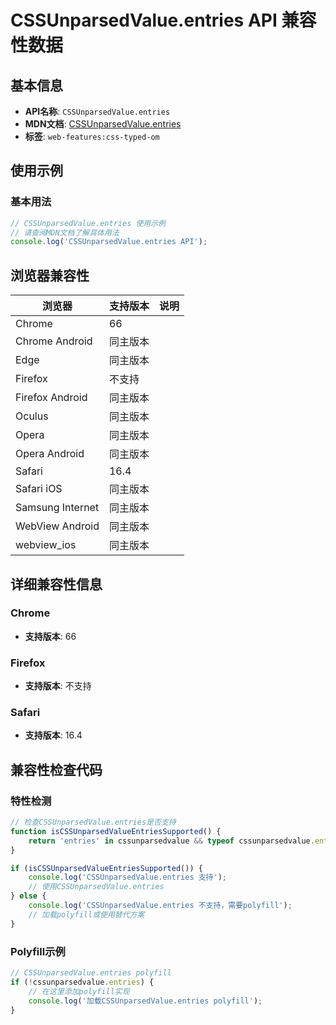 # CSSUnparsedValue.entries API 兼容性数据

## 基本信息

- **API名称**: `CSSUnparsedValue.entries`
- **MDN文档**: [CSSUnparsedValue.entries](https://developer.mozilla.org/docs/Web/API/CSSUnparsedValue/entries)
- **标签**: `web-features:css-typed-om`

## 使用示例

### 基本用法

```javascript
// CSSUnparsedValue.entries 使用示例
// 请查阅MDN文档了解具体用法
console.log('CSSUnparsedValue.entries API');
```

## 浏览器兼容性

| 浏览器 | 支持版本 | 说明 |
|--------|----------|------|
| Chrome | 66 |  |
| Chrome Android | 同主版本 |  |
| Edge | 同主版本 |  |
| Firefox | 不支持 |  |
| Firefox Android | 同主版本 |  |
| Oculus | 同主版本 |  |
| Opera | 同主版本 |  |
| Opera Android | 同主版本 |  |
| Safari | 16.4 |  |
| Safari iOS | 同主版本 |  |
| Samsung Internet | 同主版本 |  |
| WebView Android | 同主版本 |  |
| webview_ios | 同主版本 |  |

## 详细兼容性信息

### Chrome

- **支持版本**: 66

### Firefox

- **支持版本**: 不支持

### Safari

- **支持版本**: 16.4

## 兼容性检查代码

### 特性检测

```javascript
// 检查CSSUnparsedValue.entries是否支持
function isCSSUnparsedValueEntriesSupported() {
    return 'entries' in cssunparsedvalue && typeof cssunparsedvalue.entries === 'function';
}

if (isCSSUnparsedValueEntriesSupported()) {
    console.log('CSSUnparsedValue.entries 支持');
    // 使用CSSUnparsedValue.entries
} else {
    console.log('CSSUnparsedValue.entries 不支持，需要polyfill');
    // 加载polyfill或使用替代方案
}
```

### Polyfill示例

```javascript
// CSSUnparsedValue.entries polyfill
if (!cssunparsedvalue.entries) {
    // 在这里添加polyfill实现
    console.log('加载CSSUnparsedValue.entries polyfill');
}
```

